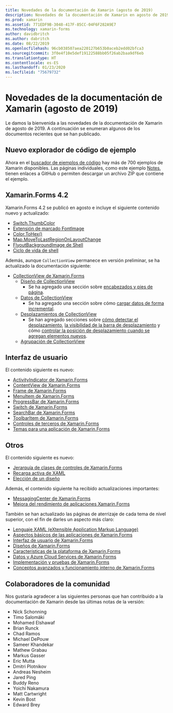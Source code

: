 ```yaml
---
title: Novedades de la documentación de Xamarin (agosto de 2019)
description: Novedades de la documentación de Xamarin en agosto de 2019.
ms.prod: xamarin
ms.assetid: 771EDF9B-3048-417F-85CC-04F6F282A9E7
ms.technology: xamarin-forms
author: davidbritch
ms.author: dabritch
ms.date: 08/22/2019
ms.openlocfilehash: 96cb038507aea220127b653b0aceb2edd02bfca3
ms.sourcegitcommit: 3f0e4f10e5def19122588bb05f26ab2baa9df6eb
ms.translationtype: HT
ms.contentlocale: es-ES
ms.lasthandoff: 01/23/2020
ms.locfileid: "75679732"
---
```

# <a name="xamarin-docs-whats-new-august-2019"></a>Novedades de la documentación de Xamarin (agosto de 2019)

Le damos la bienvenida a las novedades de la documentación de Xamarin de agosto de 2019. A continuación se enumeran algunos de los documentos recientes que se han publicado.

## <a name="new-sample-code-browser"></a>Nuevo explorador de código de ejemplo

Ahora en el [buscador de ejemplos de código](https://docs.microsoft.com/samples/browse/?products=xamarin) hay más de 700 ejemplos de Xamarin disponibles. Las páginas individuales, como este ejemplo [Notes](https://docs.microsoft.com/samples/xamarin/xamarin-forms-samples/getstarted-notes-singlepage/), tienen enlaces a GitHub o permiten descargar un archivo ZIP que contiene el ejemplo.

## <a name="xamarinforms-42"></a>Xamarin.Forms 4.2

Xamarin.Forms 4.2 se publicó en agosto e incluye el siguiente contenido nuevo y actualizado:

- [Switch.ThumbColor](~/xamarin-forms/user-interface/switch.md#switch-appearance)
- [Extensión de marcado FontImage](~/xamarin-forms/xaml/markup-extensions/consuming.md#fontimage-markup-extension)
- [Color.ToHex()](~/xamarin-forms/user-interface/colors.md#additional-methods)
- [Map.MoveToLastRegionOnLayoutChange](~/xamarin-forms/user-interface/map/map.md#maintain-map-region-on-layout-change)
- [FlyoutBackgroundImage de Shell](~/xamarin-forms/app-fundamentals/shell/flyout.md#flyout-background-image)
- [Ciclo de vida de shell](~/xamarin-forms/app-fundamentals/shell/lifecycle.md)

Además, aunque `CollectionView` permanece en versión preliminar, se ha actualizado la documentación siguiente:

- [CollectionView de Xamarin.Forms](~/xamarin-forms/user-interface/collectionview/index.md)
  - [Diseño de CollectionView](~/xamarin-forms/user-interface/collectionview/layout.md)
    - Se ha agregado una sección sobre [encabezados y pies de página](~/xamarin-forms/user-interface/collectionview/layout.md#headers-and-footers).
  - [Datos de CollectionView](~/xamarin-forms/user-interface/collectionview/populate-data.md)
    - Se ha agregado una sección sobre cómo [cargar datos de forma incremental](~/xamarin-forms/user-interface/collectionview/populate-data.md#load-data-incrementally).
  - [Desplazamientos de CollectionView](~/xamarin-forms/user-interface/collectionview/scrolling.md)
    - Se han agregado secciones sobre [cómo detectar el desplazamiento](~/xamarin-forms/user-interface/collectionview/scrolling.md#detect-scrolling), [la visibilidad de la barra de desplazamiento](~/xamarin-forms/user-interface/collectionview/scrolling.md#scroll-bar-visibility) y cómo [controlar la posición de desplazamiento cuando se agregan elementos nuevos](~/xamarin-forms/user-interface/collectionview/scrolling.md#control-scroll-position-when-new-items-are-added).
  - [Agrupación de CollectionView](~/xamarin-forms/user-interface/collectionview/grouping.md)

## <a name="user-interface"></a>Interfaz de usuario

El contenido siguiente es nuevo:

- [ActivityIndicator de Xamarin.Forms](~/xamarin-forms/user-interface/activityindicator.md)
- [ContentView de Xamarin.Forms](~/xamarin-forms/user-interface/layouts/contentview.md)
- [Frame de Xamarin.Forms](~/xamarin-forms/user-interface/layouts/frame.md)
- [MenuItem de Xamarin.Forms](~/xamarin-forms/user-interface/menuitem.md)
- [ProgressBar de Xamarin.Forms](~/xamarin-forms/user-interface/progressbar.md)
- [Switch de Xamarin.Forms](~/xamarin-forms/user-interface/switch.md)
- [SearchBar de Xamarin.Forms](~/xamarin-forms/user-interface/searchbar.md)
- [ToolbarItem de Xamarin.Forms](~/xamarin-forms/user-interface/toolbaritem.md)
- [Controles de terceros de Xamarin.Forms](~/xamarin-forms/user-interface/controls/thirdparty.md)
- [Temas para una aplicación de Xamarin.Forms](~/xamarin-forms/user-interface/theming.md)

## <a name="other"></a>Otros

El contenido siguiente es nuevo:

- [Jerarquía de clases de controles de Xamarin.Forms](~/xamarin-forms/internals/class-hierarchy.md)
- [Recarga activa de XAML](~/xamarin-forms/xaml/hot-reload.md)
- [Elección de un diseño](~/xamarin-forms/user-interface/layouts/choose-layout.md)

Además, el contenido siguiente ha recibido actualizaciones importantes:

- [MessagingCenter de Xamarin.Forms](~/xamarin-forms/app-fundamentals/messaging-center.md)
- [Mejora del rendimiento de aplicaciones Xamarin.Forms](~/xamarin-forms/deploy-test/performance.md)

También se han actualizado las páginas de aterrizaje de cada tema de nivel superior, con el fin de darles un aspecto más claro:

- [Lenguaje XAML (eXtensible Application Markup Language)](~/xamarin-forms/xaml/index.yml)
- [Aspectos básicos de las aplicaciones de Xamarin.Forms](~/xamarin-forms/app-fundamentals/index.yml)
- [Interfaz de usuario de Xamarin.Forms](~/xamarin-forms/user-interface/index.yml)
- [Diseños de Xamarin.Forms](~/xamarin-forms/user-interface/layouts/index.yml)
- [Características de la plataforma de Xamarin.Forms](~/xamarin-forms/platform/index.yml)
- [Datos y Azure Cloud Services de Xamarin.Forms](~/xamarin-forms/data-cloud/index.yml)
- [Implementación y pruebas de Xamarin.Forms](~/xamarin-forms/deploy-test/index.yml)
- [Conceptos avanzados y funcionamiento interno de Xamarin.Forms](~/xamarin-forms/internals/index.md)

## <a name="community-contributors"></a>Colaboradores de la comunidad

Nos gustaría agradecer a las siguientes personas que han contribuido a la documentación de Xamarin desde las últimas notas de la versión:

- Nick Schonning
- Timo Salomäki
- Mohamed Elshawaf
- Brian Runck
- Chad Ramos
- Michael DePouw
- Sameer Khandekar
- Mathew Grabau
- Markus Gasser
- Eric Mutta
- Dmitri Plotnikov
- Andreas Nesheim
- Jared Ping
- Buddy Reno
- Yoichi Nakamura
- Matt Cartwright
- Kevin Bost
- Edward Brey

